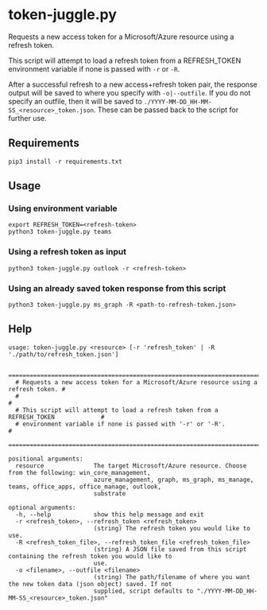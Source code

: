 # token-juggle.py

Requests a new access token for a Microsoft/Azure resource using a refresh token.

This script will attempt to load a refresh token from a REFRESH_TOKEN environment variable if none is passed with `-r` or `-R`.

After a successful refresh to a new access+refresh token pair, the response output will be saved to where you specify with `-o|--outfile`. If you do not specify an outfile, then it will be saved to `./YYYY-MM-DD_HH-MM-SS_<resource>_token.json`. These can be passed back to the script for further use.

## Requirements

```
pip3 install -r requirements.txt
```

## Usage

### Using environment variable

```
export REFRESH_TOKEN=<refresh-token>
python3 token-juggle.py teams
```

### Using a refresh token as input

```
python3 token-juggle.py outlook -r <refresh-token>
```

### Using an already saved token response from this script

```
python3 token-juggle.py ms_graph -R <path-to-refresh-token.json>
```

## Help

```
usage: token-juggle.py <resource> [-r 'refresh_token' | -R './path/to/refresh_token.json']

  =====================================================================================
  # Requests a new access token for a Microsoft/Azure resource using a refresh token. #
  #                                                                                   #
  # This script will attempt to load a refresh token from a REFRESH_TOKEN             #
  # environment variable if none is passed with '-r' or '-R'.                         #
  =====================================================================================

positional arguments:
  resource              The target Microsoft/Azure resource. Choose from the following: win_core_management,
                        azure_management, graph, ms_graph, ms_manage, teams, office_apps, office_manage, outlook,
                        substrate

optional arguments:
  -h, --help            show this help message and exit
  -r <refresh_token>, --refresh_token <refresh_token>
                        (string) The refresh token you would like to use.
  -R <refresh_token_file>, --refresh_token_file <refresh_token_file>
                        (string) A JSON file saved from this script containing the refresh token you would like to
                        use.
  -o <filename>, --outfile <filename>
                        (string) The path/filename of where you want the new token data (json object) saved. If not
                        supplied, script defaults to "./YYYY-MM-DD_HH-MM-SS_<resource>_token.json"
```
